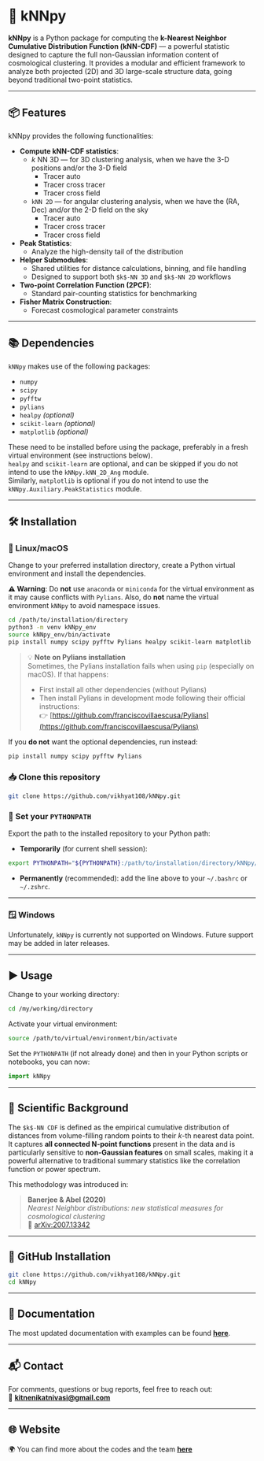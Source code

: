 # 🚀 kNNpy

**kNNpy** is a Python package for computing the **k-Nearest Neighbor Cumulative Distribution Function (kNN-CDF)** — a powerful statistic designed to capture the full non-Gaussian information content of cosmological clustering. It provides a modular and efficient framework to analyze both projected (2D) and 3D large-scale structure data, going beyond traditional two-point statistics.

---

## 📦 Features

kNNpy provides the following functionalities:

- **Compute kNN-CDF statistics**:
  - $k$ NN 3D — for 3D clustering analysis, when we have the 3-D positions and/or the 3-D field    
    - Tracer auto  
    - Tracer cross tracer  
    - Tracer cross field
  - `kNN 2D` — for angular clustering analysis, when we have the (RA, Dec) and/or the 2-D field on the sky   
    - Tracer auto  
    - Tracer cross tracer  
    - Tracer cross field
- **Peak Statistics**:
  - Analyze the high-density tail of the distribution  
- **Helper Submodules**:
  - Shared utilities for distance calculations, binning, and file handling  
  - Designed to support both `$k$-NN 3D` and `$k$-NN 2D` workflows
- **Two-point Correlation Function (2PCF)**:
  - Standard pair-counting statistics for benchmarking  
- **Fisher Matrix Construction**:
  - Forecast cosmological parameter constraints  

---

## 📚 Dependencies

`kNNpy` makes use of the following packages:

- `numpy`
- `scipy`
- `pyfftw`
- `pylians`
- `healpy` *(optional)*
- `scikit-learn` *(optional)*
- `matplotlib` *(optional)*

These need to be installed before using the package, preferably in a fresh virtual environment (see instructions below).  
`healpy` and `scikit-learn` are optional, and can be skipped if you do not intend to use the `kNNpy.kNN_2D_Ang` module.  
Similarly, `matplotlib` is optional if you do not intend to use the `kNNpy.Auxiliary.PeakStatistics` module.

---

## 🛠 Installation

### 🐧 Linux/macOS

Change to your preferred installation directory, create a Python virtual environment and install the dependencies.

**⚠️ Warning**: Do **not** use `anaconda` or `miniconda` for the virtual environment as it may cause conflicts with `Pylians`. Also, do **not** name the virtual environment `kNNpy` to avoid namespace issues.

```bash
cd /path/to/installation/directory
python3 -m venv kNNpy_env
source kNNpy_env/bin/activate
pip install numpy scipy pyfftw Pylians healpy scikit-learn matplotlib
```

> 💡 **Note on Pylians installation**  
> Sometimes, the Pylians installation fails when using `pip` (especially on macOS). If that happens:
>
> - First install all other dependencies (without Pylians)
> - Then install Pylians in development mode following their official instructions:  
> 👉 [https://github.com/franciscovillaescusa/Pylians](https://github.com/franciscovillaescusa/Pylians)

If you **do not** want the optional dependencies, run instead:

```bash
pip install numpy scipy pyfftw Pylians
```

### 📥 Clone this repository

```bash
git clone https://github.com/vikhyat108/kNNpy.git
```

### 🧭 Set your `PYTHONPATH`

Export the path to the installed repository to your Python path:

- **Temporarily** (for current shell session):

```bash
export PYTHONPATH="${PYTHONPATH}:/path/to/installation/directory/kNNpy/"
```

- **Permanently** (recommended): add the line above to your `~/.bashrc` or `~/.zshrc`.

---

### 🪟 Windows

Unfortunately, `kNNpy` is currently not supported on Windows. Future support may be added in later releases.

---

## ▶️ Usage

Change to your working directory:

```bash
cd /my/working/directory
```

Activate your virtual environment:

```bash
source /path/to/virtual/environment/bin/activate
```

Set the `PYTHONPATH` (if not already done) and then in your Python scripts or notebooks, you can now:

```python
import kNNpy
```

---

## 🔬 Scientific Background

The `$k$-NN CDF` is defined as the empirical cumulative distribution of distances from volume-filling random points to their *k*-th nearest data point. It captures **all connected N-point functions** present in the data and is particularly sensitive to **non-Gaussian features** on small scales, making it a powerful alternative to traditional summary statistics like the correlation function or power spectrum.

This methodology was introduced in:

> **Banerjee & Abel (2020)**  
> *Nearest Neighbor distributions: new statistical measures for cosmological clustering*  
> 📄 [arXiv:2007.13342](https://arxiv.org/abs/2007.13342)

---

## 📂 GitHub Installation

```bash
git clone https://github.com/vikhyat108/kNNpy.git
cd kNNpy
```

---

## 📘 Documentation

The most updated documentation with examples can be found [**here**](https://github.com/vikhyat108/kNNpy/tree/main/pdoc_Documentation/index.html).

---

## 📬 Contact

For comments, questions or bug reports, feel free to reach out:  
📧 **kitnenikatnivasi@gmail.com**

---

## 🌐 Website

🌍 You can find more about the codes and the team [**here**](https://kitnenikatnivasi.github.io)

